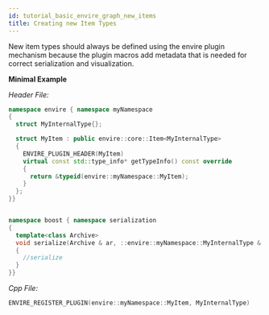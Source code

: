 ```yaml
---
id: tutorial_basic_envire_graph_new_items
title: Creating new Item Types
---
```

New item types should always be defined using the envire plugin mechanism because
the plugin macros add metadata that is needed for correct serialization and
visualization.

**Minimal Example**

*Header File:*

```cpp
namespace envire { namespace myNamespace
{
  struct MyInternalType{};

  struct MyItem : public envire::core::Item<MyInternalType>
  {
    ENVIRE_PLUGIN_HEADER(MyItem)
    virtual const std::type_info* getTypeInfo() const override
    {
      return &typeid(envire::myNamespace::MyItem);
    }
  };
}}


namespace boost { namespace serialization
{
  template<class Archive>
  void serialize(Archive & ar, ::envire::myNamespace::MyInternalType & data, const unsigned int version)
  {
    //serialize
  }
}}
```

*Cpp File:*

```cpp
ENVIRE_REGISTER_PLUGIN(envire::myNamespace::MyItem, MyInternalType)
```
